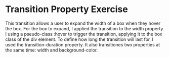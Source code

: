 # Transition Property Exercise

This transition allows a user to expand the width of a box when they hover the box.
For the box to expand, I applied the transition to the width property.
I using a pseudo-class :hover to trigger the transition, applying it to the box class of the div element.
To define how long the transition will last for, I used the transition-duration property.
It also transitiones two properties at the same time: width and background-color.
